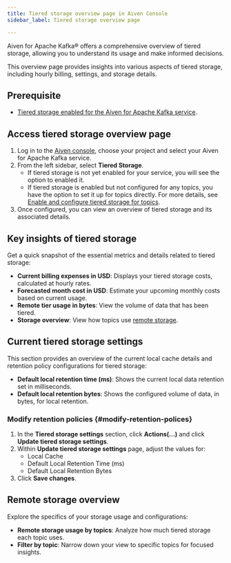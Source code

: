 ```yaml
---
title: Tiered storage overview page in Aiven Console
sidebar_label: Tiered storage overview page

---
```


Aiven for Apache Kafka® offers a comprehensive overview of tiered storage, allowing you to understand its usage and make informed decisions.

This overview page provides insights into various aspects of tiered storage, including
hourly billing, settings, and storage details.

## Prerequisite

-   [Tiered storage enabled for the Aiven for Apache Kafka service](/docs/products/kafka/howto/enable-kafka-tiered-storage).

## Access tiered storage overview page

1.  Log in to the [Aiven console](https://console.aiven.io/), choose
    your project and select your Aiven for Apache Kafka service.
1.  From the left sidebar, select **Tiered Storage**.
    -   If tiered storage is not yet enabled for your service, you will
        see the option to enabled it.
    -   If tiered storage is enabled but not configured for any topics,
        you have the option to set it up for topics directly. For more
        details, see
        [Enable and configure tiered storage for topics](/docs/products/kafka/howto/configure-topic-tiered-storage).
1.  Once configured, you can view an overview of tiered storage and its
    associated details.

## Key insights of tiered storage

Get a quick snapshot of the essential metrics and details related to
tiered storage:

-   **Current billing expenses in USD**: Displays your tiered storage
    costs, calculated at hourly rates.
-   **Forecasted month cost in USD**: Estimate your upcoming monthly
    costs based on current usage.
-   **Remote tier usage in bytes**: View the volume of data that has
    been tiered.
-   **Storage overview**: View how topics use
    [remote storage](/docs/products/kafka/howto/tiered-storage-overview-page#remote-storage-overview).

## Current tiered storage settings

This section provides an overview of the current local cache details and
retention policy configurations for tiered storage:

-   **Default local retention time (ms)**: Shows the current local data
    retention set in milliseconds.
-   **Default local retention bytes**: Shows the configured volume of
    data, in bytes, for local retention.

### Modify retention policies {#modify-retention-polices}

1.  In the **Tiered storage settings** section, click **Actions(\...)**
    and click **Update tiered storage settings**.
1.  Within **Update tiered storage settings** page, adjust the values
    for:
    -   Local Cache
    -   Default Local Retention Time (ms)
    -   Default Local Retention Bytes
1.  Click **Save changes**.

## Remote storage overview

Explore the specifics of your storage usage and configurations:

-   **Remote storage usage by topics**: Analyze how much tiered storage
    each topic uses.
-   **Filter by topic**: Narrow down your view to specific topics for
    focused insights.
